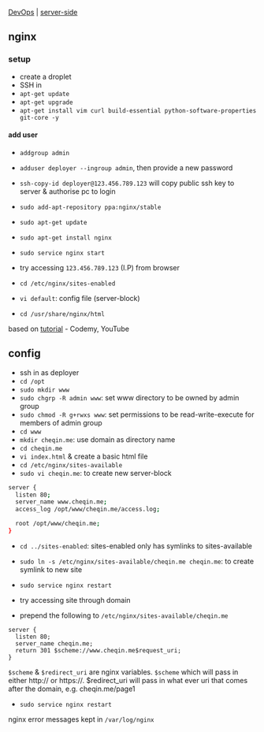 [DevOps](index.md) | [server-side](../server-side.md)

## nginx

### setup

- create a droplet
- SSH in
- `apt-get update`
- `apt-get upgrade`
- `apt-get install vim curl build-essential python-software-properties git-core -y`

#### add user
- `addgroup admin`
- `adduser deployer --ingroup admin`, then provide a new password


- `ssh-copy-id deployer@123.456.789.123` will copy public ssh key to server & authorise pc to login
- `sudo add-apt-repository ppa:nginx/stable`
- `sudo apt-get update`
- `sudo apt-get install nginx`
- `sudo service nginx start`
- try accessing `123.456.789.123` (I.P) from browser
- `cd /etc/nginx/sites-enabled`
- `vi default`: config file (server-block)
- `cd /usr/share/nginx/html`

based on [tutorial](https://www.youtube.com/watch?v=TIaBrUo2944&index=3&list=PLjQo0sojbbxUav7I746f0lT4apGX8-iON) - Codemy, YouTube

## config

- ssh in as deployer
- `cd /opt`
- `sudo mkdir www`
- `sudo chgrp -R admin www`: set www directory to be owned by admin group
- `sudo chmod -R g+rwxs www`: set permissions to be read-write-execute for members of admin group
- `cd www`
- `mkdir cheqin.me`: use domain as directory name
- `cd cheqin.me`
- `vi index.html` & create a basic html file
- `cd /etc/nginx/sites-available`
- `sudo vi cheqin.me`: to create new server-block

```sh
server {
  listen 80;
  server_name www.cheqin.me;
  access_log /opt/www/cheqin.me/access.log;

  root /opt/www/cheqin.me;
}
```


- `cd ../sites-enabled`: sites-enabled only has symlinks to sites-available
- `sudo ln -s /etc/nginx/sites-available/cheqin.me cheqin.me`: to create symlink to new site
- `sudo service nginx restart`
- try accessing site through domain

- prepend the following to `/etc/nginx/sites-available/cheqin.me`

```
server {
  listen 80;
  server_name cheqin.me;
  return 301 $scheme://www.cheqin.me$request_uri;
}
```

`$scheme` & `$redirect_uri` are nginx variables. `$scheme` which will pass in either http:// or https://. $redirect_uri will pass in what ever uri that comes after the domain, e.g. cheqin.me/page1

- `sudo service nginx restart`

nginx error messages kept in `/var/log/nginx`

<!-- ---

See also -->
